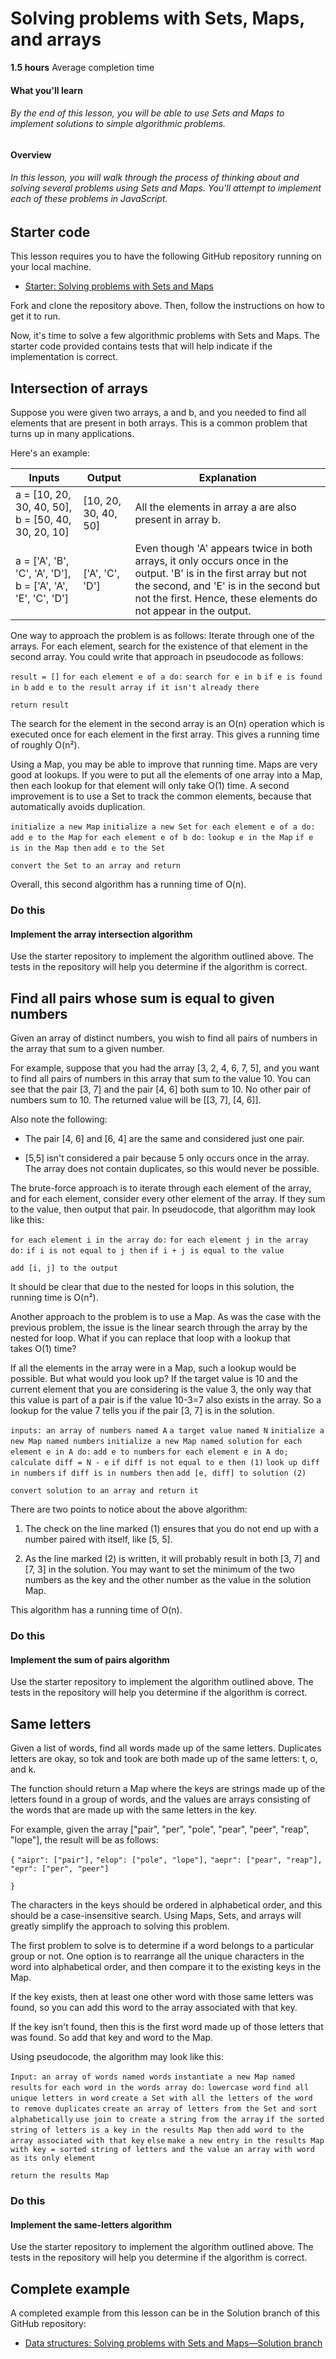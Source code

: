 # Solving problems with Sets, Maps, and arrays

**1.5 hours** Average completion time

#### What you'll learn

###### By the end of this lesson, you will be able to use Sets and Maps to implement solutions to simple algorithmic problems.

#### Overview

###### In this lesson, you will walk through the process of thinking about and solving several problems using Sets and Maps. You'll attempt to implement each of these problems in JavaScript.

## Starter code

This lesson requires you to have the following GitHub repository running on your local machine.

- [Starter: Solving problems with Sets and Maps](https://github.com/Thinkful-Ed/starter-solving-problems-with-sets-and-maps)
    

Fork and clone the repository above. Then, follow the instructions on how to get it to run.

Now, it's time to solve a few algorithmic problems with Sets and Maps. The starter code provided contains tests that will help indicate if the implementation is correct.

## Intersection of arrays

Suppose you were given two arrays, a and b, and you needed to find all elements that are present in both arrays. This is a common problem that turns up in many applications.

Here's an example:

|Inputs|Output|Explanation|
|---|---|---|
|a = [10, 20, 30, 40, 50], b = [50, 40, 30, 20, 10]|[10, 20, 30, 40, 50]|All the elements in array a are also present in array b.|
|a = ['A', 'B', 'C', 'A', 'D'], b = ['A', 'A', 'E', 'C', 'D']|['A', 'C', 'D']|Even though 'A' appears twice in both arrays, it only occurs once in the output. 'B' is in the first array but not the second, and 'E' is in the second but not the first. Hence, these elements do not appear in the output.|

One way to approach the problem is as follows: Iterate through one of the arrays. For each element, search for the existence of that element in the second array. You could write that approach in pseudocode as follows:

`result = []` `for each element e of a do:` `search for e in b` `if e is found in b` `add e to the result array if it isn't already there`

`return result`

The search for the element in the second array is an O(n) operation which is executed once for each element in the first array. This gives a running time of roughly O(n²).

Using a Map, you may be able to improve that running time. Maps are very good at lookups. If you were to put all the elements of one array into a Map, then each lookup for that element will only take O(1) time. A second improvement is to use a Set to track the common elements, because that automatically avoids duplication.

`initialize a new Map` `initialize a new Set` `for each element e of a do:` `add e to the Map` `for each element e of b do:` `lookup e in the Map` `if e is in the Map then` `add e to the Set`

`convert the Set to an array and return`

Overall, this second algorithm has a running time of O(n).

### Do this

#### Implement the array intersection algorithm

Use the starter repository to implement the algorithm outlined above. The tests in the repository will help you determine if the algorithm is correct.

## Find all pairs whose sum is equal to given numbers

Given an array of distinct numbers, you wish to find all pairs of numbers in the array that sum to a given number.

For example, suppose that you had the array [3, 2, 4, 6, 7, 5], and you want to find all pairs of numbers in this array that sum to the value 10. You can see that the pair [3, 7] and the pair [4, 6] both sum to 10. No other pair of numbers sum to 10. The returned value will be [[3, 7], [4, 6]].

Also note the following:

- The pair [4, 6] and [6, 4] are the same and considered just one pair.
    
- [5,5] isn't considered a pair because 5 only occurs once in the array. The array does not contain duplicates, so this would never be possible.
    

The brute-force approach is to iterate through each element of the array, and for each element, consider every other element of the array. If they sum to the value, then output that pair. In pseudocode, that algorithm may look like this:

`for each element i in the array do:` `for each element j in the array do:` `if i is not equal to j then` `if i + j is equal to the value`

`add [i, j] to the output`

It should be clear that due to the nested for loops in this solution, the running time is O(n²).

Another approach to the problem is to use a Map. As was the case with the previous problem, the issue is the linear search through the array by the nested for loop. What if you can replace that loop with a lookup that takes O(1) time?

If all the elements in the array were in a Map, such a lookup would be possible. But what would you look up? If the target value is 10 and the current element that you are considering is the value 3, the only way that this value is part of a pair is if the value 10-3=7 also exists in the array. So a lookup for the value 7 tells you if the pair [3, 7] is in the solution.

`inputs: an array of numbers named A` `a target value named N` `initialize a new Map named numbers` `initialize a new Map named solution` `for each element e in A do:` `add e to numbers` `for each element e in A do;` `calculate diff = N - e` `if diff is not equal to e then (1)` `look up diff in numbers` `if diff is in numbers then` `add [e, diff] to solution (2)`

`convert solution to an array and return it`

There are two points to notice about the above algorithm:

1. The check on the line marked (1) ensures that you do not end up with a number paired with itself, like [5, 5].
    
2. As the line marked (2) is written, it will probably result in both [3, 7] and [7, 3] in the solution. You may want to set the minimum of the two numbers as the key and the other number as the value in the solution Map.
    

This algorithm has a running time of O(n).

### Do this

#### Implement the sum of pairs algorithm

Use the starter repository to implement the algorithm outlined above. The tests in the repository will help you determine if the algorithm is correct.

## Same letters

Given a list of words, find all words made up of the same letters. Duplicates letters are okay, so tok and took are both made up of the same letters: t, o, and k.

The function should return a Map where the keys are strings made up of the letters found in a group of words, and the values are arrays consisting of the words that are made up with the same letters in the key.

For example, given the array ["pair", "per", "pole", "pear", "peer", "reap", "lope"], the result will be as follows:

`{` `"aipr": ["pair"],` `"elop": ["pole", "lope"],` `"aepr": ["pear", "reap"],` `"epr": ["per", "peer"]`

`}`

The characters in the keys should be ordered in alphabetical order, and this should be a case-insensitive search. Using Maps, Sets, and arrays will greatly simplify the approach to solving this problem.

The first problem to solve is to determine if a word belongs to a particular group or not. One option is to rearrange all the unique characters in the word into alphabetical order, and then compare it to the existing keys in the Map.

If the key exists, then at least one other word with those same letters was found, so you can add this word to the array associated with that key.

If the key isn't found, then this is the first word made up of those letters that was found. So add that key and word to the Map.

Using pseudocode, the algorithm may look like this:

`Input: an array of words named words` `instantiate a new Map named results` `for each word in the words array do:` `lowercase word` `find all unique letters in word` `create a Set with all the letters of the word to remove duplicates` `create an array of letters from the Set and sort alphabetically` `use join to create a string from the array` `if the sorted string of letters is a key in the results Map then` `add word to the array associated with that key` `else` `make a new entry in the results Map with key = sorted string of letters and the value an array with word as its only element`

`return the results Map`

### Do this

#### Implement the same-letters algorithm

Use the starter repository to implement the algorithm outlined above. The tests in the repository will help you determine if the algorithm is correct.

## Complete example

A completed example from this lesson can be in the Solution branch of this GitHub repository:

- [Data structures: Solving problems with Sets and Maps—Solution branch](https://github.com/Thinkful-Ed/starter-solving-problems-with-sets-and-maps/tree/Solution)